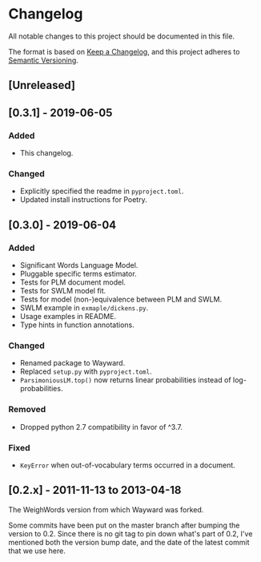 # Changelog
All notable changes to this project should be documented in this file.

The format is based on [Keep a Changelog](https://keepachangelog.com/en/1.0.0/),
and this project adheres to [Semantic Versioning](https://semver.org/spec/v2.0.0.html).

## [Unreleased]

## [0.3.1] - 2019-06-05

### Added

- This changelog.

### Changed

- Explicitly specified the readme in `pyproject.toml`.
- Updated install instructions for Poetry.


## [0.3.0] - 2019-06-04

### Added

- Significant Words Language Model.
- Pluggable specific terms estimator.
- Tests for PLM document model.
- Tests for SWLM model fit.
- Tests for model (non-)equivalence between PLM and SWLM.
- SWLM example in `exmaple/dickens.py`.
- Usage examples in README.
- Type hints in function annotations.

### Changed

- Renamed package to Wayward.
- Replaced `setup.py` with `pyproject.toml`.
- `ParsimoniousLM.top()` now returns linear probabilities instead of log-probabilities.

### Removed

- Dropped python 2.7 compatibility in favor of ^3.7.

### Fixed

- `KeyError` when out-of-vocabulary terms occurred in a document.

## [0.2.x] - 2011-11-13 to 2013-04-18

The WeighWords version from which Wayward was forked.

Some commits have been put on the master branch after bumping the version to 0.2.
Since there is no git tag to pin down what's part of 0.2, I've mentioned both the
version bump date, and the date of the latest commit that we use here.
